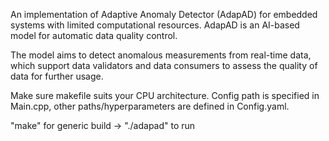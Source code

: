 An implementation of Adaptive Anomaly Detector (AdapAD) for embedded systems with limited computational resources. AdapAD is an AI-based model for automatic data quality control.

The model aims to detect anomalous measurements from real-time data, which support data validators and data consumers to assess the quality of data for further usage.


Make sure makefile suits your CPU architecture. Config path is specified in Main.cpp, other paths/hyperparameters are defined in Config.yaml.

"make" for generic build -> "./adapad" to run
